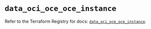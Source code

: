 # `data_oci_oce_oce_instance`

Refer to the Terraform Registry for docs: [`data_oci_oce_oce_instance`](https://registry.terraform.io/providers/oracle/oci/7.19.0/docs/data-sources/oce_oce_instance).
